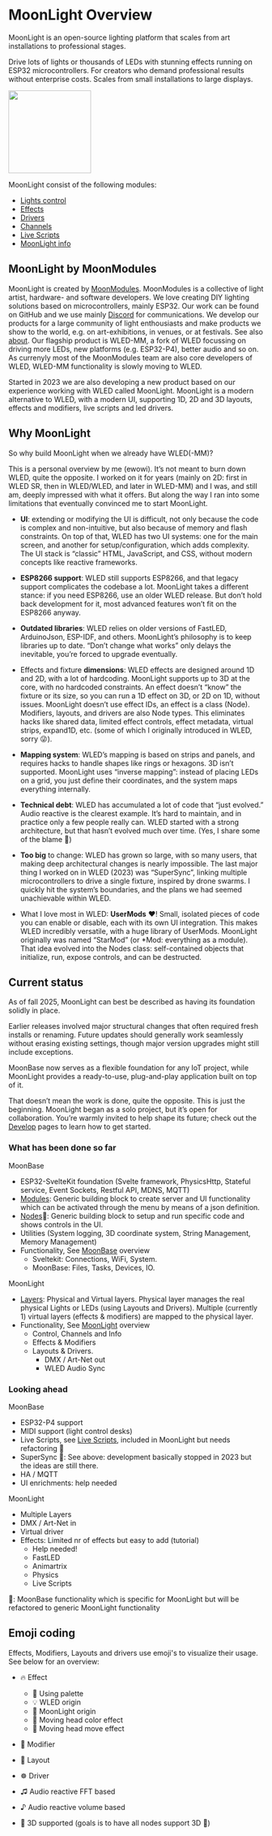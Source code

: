 # MoonLight Overview

MoonLight is an open-source lighting platform that scales from art installations to professional stages.

Drive lots of lights or thousands of LEDs with stunning effects running on ESP32 microcontrollers. For creators who demand professional results without enterprise costs. Scales from small installations to large displays.

<img width="163" src="https://github.com/user-attachments/assets/1afd0d4b-f846-4d5b-8cc9-8fa8586c405b" />

MoonLight consist of the following modules:

* [Lights control](https://moonmodules.org/MoonLight/moonbase/module/lightsControl/)
* [Effects](https://moonmodules.org/MoonLight/moonbase/module/effects/)
* [Drivers](https://moonmodules.org/MoonLight/moonbase/module/drivers/)
* [Channels](https://moonmodules.org/MoonLight/moonbase/module/channels/)
* [Live Scripts](https://moonmodules.org/MoonLight/moonbase/module/liveScripts/)
* [MoonLight info](https://moonmodules.org/MoonLight/moonbase/module/moonLightInfo/)

## MoonLight by MoonModules

MoonLight is created by [MoonModules](https://moonmodules.org/). MoonModules is a collective of light artist, hardware- and software developers. We love creating DIY lighting solutions based on microcontrollers, mainly ESP32. Our work can be found on GitHub and we use mainly [Discord]([Discord](https://discord.com/channels/700041398778331156/1203994211301728296)) for communications. We develop our products for a large community of light enthousiasts and make products we show to the world, e.g. on art-exhibitions, in venues, or at festivals. See also [about](https://moonmodules.org/about/).
Our flagship product is WLED-MM, a fork of WLED focussing on driving more LEDs, new platforms (e.g. ESP32-P4), better audio and so on. As currenyly most of the MoonModules team are also core developers of WLED, WLED-MM functionality is slowly moving to WLED.

Started in 2023 we are also developing a new product based on our experience working with WLED called MoonLight. MoonLight is a modern alternative to WLED, with a modern UI, supporting 1D, 2D and 3D layouts, effects and modifiers, live scripts and led drivers.

## Why MoonLight

So why build MoonLight when we already have WLED(-MM)?

This is a personal overview by me (ewowi). It’s not meant to burn down WLED, quite the opposite. I worked on it for years (mainly on 2D: first in WLED SR, then in WLED/WLED, and later in WLED-MM) and I was, and still am, deeply impressed with what it offers. But along the way I ran into some limitations that eventually convinced me to start MoonLight.

* **UI**: extending or modifying the UI is difficult, not only because the code is complex and non-intuitive, but also because of memory and flash constraints. On top of that, WLED has two UI systems: one for the main screen, and another for setup/configuration, which adds complexity. The UI stack is “classic” HTML, JavaScript, and CSS, without modern concepts like reactive frameworks.

* **ESP8266 support**: WLED still supports ESP8266, and that legacy support complicates the codebase a lot. MoonLight takes a different stance: if you need ESP8266, use an older WLED release. But don’t hold back development for it, most advanced features won’t fit on the ESP8266 anyway.

* **Outdated libraries**: WLED relies on older versions of FastLED, ArduinoJson, ESP-IDF, and others. MoonLight’s philosophy is to keep libraries up to date. “Don’t change what works” only delays the inevitable, you’re forced to upgrade eventually.

* Effects and fixture **dimensions**: WLED effects are designed around 1D and 2D, with a lot of hardcoding. MoonLight supports up to 3D at the core, with no hardcoded constraints. An effect doesn’t “know” the fixture or its size, so you can run a 1D effect on 3D, or 2D on 1D, without issues. MoonLight doesn’t use effect IDs, an effect is a class (Node). Modifiers, layouts, and drivers are also Node types. This eliminates hacks like shared data, limited effect controls, effect metadata, virtual strips, expand1D, etc. (some of which I originally introduced in WLED, sorry 😜).

* **Mapping system**: WLED’s mapping is based on strips and panels, and requires hacks to handle shapes like rings or hexagons. 3D isn’t supported. MoonLight uses “inverse mapping”: instead of placing LEDs on a grid, you just define their coordinates, and the system maps everything internally.

* **Technical debt**: WLED has accumulated a lot of code that “just evolved.” Audio reactive is the clearest example. It’s hard to maintain, and in practice only a few people really can. WLED started with a strong architecture, but that hasn’t evolved much over time. (Yes, I share some of the blame 🙈)

* **Too big** to change: WLED has grown so large, with so many users, that making deep architectural changes is nearly impossible. The last major thing I worked on in WLED (2023) was “SuperSync”, linking multiple microcontrollers to drive a single fixture, inspired by drone swarms. I quickly hit the system’s boundaries, and the plans we had seemed unachievable within WLED.

* What I love most in WLED: **UserMods** ❤️! Small, isolated pieces of code you can enable or disable, each with its own UI integration. This makes WLED incredibly versatile, with a huge library of UserMods. MoonLight originally was named “StarMod” (or *Mod: everything as a module). That idea evolved into the Nodes class: self-contained objects that initialize, run, expose controls, and can be destructed.

## Current status

As of fall 2025, MoonLight can best be described as having its foundation solidly in place.

Earlier releases involved major structural changes that often required fresh installs or renaming. Future updates should generally work seamlessly without erasing existing settings, though major version upgrades might still include exceptions.

MoonBase now serves as a flexible foundation for any IoT project, while MoonLight provides a ready-to-use, plug-and-play application built on top of it.

That doesn’t mean the work is done, quite the opposite. This is just the beginning. MoonLight began as a solo project, but it’s open for collaboration. You’re warmly invited to help shape its future; check out the [Develop](https://moonmodules.org/MoonLight/develop/) pages to learn how to get started.

### What has been done so far

MoonBase

* ESP32-SvelteKit foundation (Svelte framework, PhysicsHttp, Stateful service, Event Sockets, Restful API, MDNS, MQTT)
* [Modules](https://moonmodules.org/MoonLight/develop/modules/): Generic building block to create server and UI functionality which can be activated through the menu by means of a json definition.
* [Nodes](https://moonmodules.org/MoonLight/develop/nodes/)🥜: Generic building block to setup and run specific code and shows controls in the UI.
* Utilities (System logging, 3D coordinate system, String Management, Memory Management)
* Functionality, See [MoonBase](https://moonmodules.org/MoonLight/moonbase/) overview
    * Sveltekit: Connections, WiFi, System. 
    * MoonBase: Files, Tasks, Devices, IO.

MoonLight 

* [Layers](https://moonmodules.org/MoonLight/develop/layers/): Physical and Virtual layers. Physical layer manages the real physical Lights or LEDs (using Layouts and Drivers). Multiple (currently 1) virtual layers (effects & modifiers) are mapped to the physical layer.
* Functionality, See [MoonLight](https://moonmodules.org/MoonLight/moonlight/) overview
    * Control, Channels and Info
    * Effects & Modifiers
    * Layouts & Drivers.
        * DMX / Art-Net out
        * WLED Audio Sync

### Looking ahead

MoonBase

* ESP32-P4 support
* MIDI support (light control desks) 
* Live Scripts, see [Live Scripts](https://moonmodules.org/MoonLight/moonbase/module/liveScripts/), included in MoonLight but needs refactoring 🥜
* SuperSync 🥜: See above: development basically stopped in 2023 but the ideas are still there.
* HA / MQTT
* UI enrichments: help needed

MoonLight 

* Multiple Layers
* DMX / Art-Net in
* Virtual driver
* Effects: Limited nr of effects but easy to add (tutorial)
    * Help needed!
    * FastLED
    * Animartrix
    * Physics
    * Live Scripts

🥜: MoonBase functionality which is specific for MoonLight but will be refactored to generic MoonLight functionality

## Emoji coding

Effects, Modifiers, Layouts and drivers use emoji's to visualize their usage. See below for an overview:

* 🔥 Effect
    * 🎨 Using palette
    * 💡 WLED origin
    * 💫 MoonLight origin
    * 🚨 Moving head color effect
    * 🗼 Moving head move effect
* 💎 Modifier
* 🚥 Layout
* ☸️ Driver

* ♫ Audio reactive FFT based
* ♪ Audio reactive volume based
* 🧊 3D supported (goals is to have all nodes support 3D 🚧)